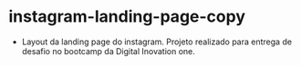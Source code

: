 # instagram-landing-page-copy

- Layout da landing page do instagram. Projeto realizado para entrega de desafio no bootcamp da Digital Inovation one.
